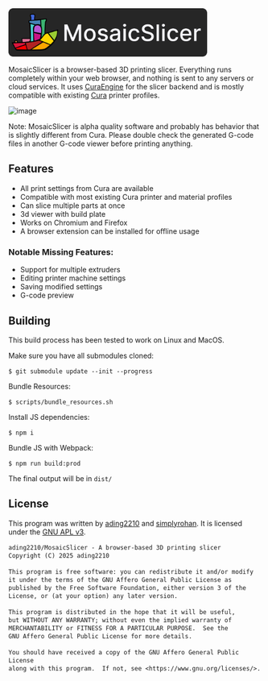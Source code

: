 <img src="public/img/logo_title.png" height="96px">

MosaicSlicer is a browser-based 3D printing slicer. Everything runs completely within your web browser, and nothing is sent to any servers or cloud services. It uses [CuraEngine](https://github.com/ading2210/CuraEngine) for the slicer backend and is mostly compatible with existing [Cura](https://github.com/Ultimaker/Cura) printer profiles.

![image](https://github.com/user-attachments/assets/31d7d8b6-306e-481f-9486-f7aa40606e74)

Note: MosaicSlicer is alpha quality software and probably has behavior that is slightly different from Cura. Please double check the generated G-code files in another G-code viewer before printing anything.

## Features

- All print settings from Cura are available
- Compatible with most existing Cura printer and material profiles
- Can slice multiple parts at once
- 3d viewer with build plate
- Works on Chromium and Firefox
- A browser extension can be installed for offline usage

### Notable Missing Features:

- Support for multiple extruders
- Editing printer machine settings
- Saving modified settings
- G-code preview

## Building

This build process has been tested to work on Linux and MacOS.

Make sure you have all submodules cloned:

```
$ git submodule update --init --progress
```

Bundle Resources:

```
$ scripts/bundle_resources.sh
```

Install JS dependencies:

```
$ npm i
```

Bundle JS with Webpack:

```
$ npm run build:prod
```

The final output will be in `dist/`

## License

This program was written by [ading2210](https://github.com/ading2210) and [simplyrohan](https://github.com/simplyrohan). It is licensed under the [GNU APL v3](https://www.gnu.org/licenses/agpl-3.0.en.html).

```
ading2210/MosaicSlicer - A browser-based 3D printing slicer
Copyright (C) 2025 ading2210

This program is free software: you can redistribute it and/or modify
it under the terms of the GNU Affero General Public License as
published by the Free Software Foundation, either version 3 of the
License, or (at your option) any later version.

This program is distributed in the hope that it will be useful,
but WITHOUT ANY WARRANTY; without even the implied warranty of
MERCHANTABILITY or FITNESS FOR A PARTICULAR PURPOSE.  See the
GNU Affero General Public License for more details.

You should have received a copy of the GNU Affero General Public License
along with this program.  If not, see <https://www.gnu.org/licenses/>.
```
